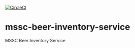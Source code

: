 [![CircleCI](https://circleci.com/gh/skhandge/workflows/mssc-beer-inventory-service.svg?style=svg)](https://circleci.com/gh/skhandge/workflows/mssc-beer-inventory-service)
# mssc-beer-inventory-service
MSSC Beer Inventory Service
